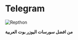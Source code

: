 # Telegram
![Repthon](https://i.ibb.co/XFTMznm/IMG-20221003-134319-520.jpg)

**من افضل سورسات اليوزر بوت العربية**



